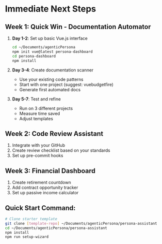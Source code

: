 # Immediate Next Steps

## Week 1: Quick Win - Documentation Automator
1. **Day 1-2**: Set up basic Vue.js interface
   ```bash
   cd ~/Documents/agenticPersona
   npm init vue@latest persona-dashboard
   cd persona-dashboard
   npm install
   ```

2. **Day 3-4**: Create documentation scanner
   - Use your existing code patterns
   - Start with one project (suggest: vuebudgetfire)
   - Generate first automated docs

3. **Day 5-7**: Test and refine
   - Run on 3 different projects
   - Measure time saved
   - Adjust templates

## Week 2: Code Review Assistant
1. Integrate with your GitHub
2. Create review checklist based on your standards
3. Set up pre-commit hooks

## Week 3: Financial Dashboard
1. Create retirement countdown
2. Add contract opportunity tracker
3. Set up passive income calculator

## Quick Start Command:
```bash
# Clone starter template
git clone [template-repo] ~/Documents/agenticPersona/persona-assistant
cd ~/Documents/agenticPersona/persona-assistant
npm install
npm run setup-wizard
```